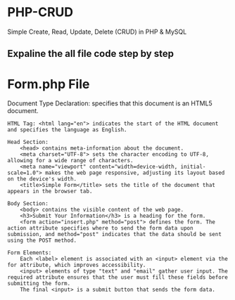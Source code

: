 # PHP-CRUD
Simple Create, Read, Update, Delete (CRUD) in PHP &amp; MySQL
<h2>Expaline the all file code step by step </h2>
<h1>Form.php File</h1>
    Document Type Declaration: <!DOCTYPE html> specifies that this document is an HTML5 document.

    HTML Tag: <html lang="en"> indicates the start of the HTML document and specifies the language as English.

    Head Section:
        <head> contains meta-information about the document.
        <meta charset="UTF-8"> sets the character encoding to UTF-8, allowing for a wide range of characters.
        <meta name="viewport" content="width=device-width, initial-scale=1.0"> makes the web page responsive, adjusting its layout based on the device's width.
        <title>Simple Form</title> sets the title of the document that appears in the browser tab.

    Body Section:
        <body> contains the visible content of the web page.
        <h3>Submit Your Information</h3> is a heading for the form.
        <form action="insert.php" method="post"> defines the form. The action attribute specifies where to send the form data upon submission, and method="post" indicates that the data should be sent using the POST method.

    Form Elements:
        Each <label> element is associated with an <input> element via the for attribute, which improves accessibility.
        <input> elements of type "text" and "email" gather user input. The required attribute ensures that the user must fill these fields before submitting the form.
        The final <input> is a submit button that sends the form data.

